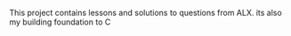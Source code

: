 This project contains lessons and solutions to questions from ALX. its also my building foundation to C
